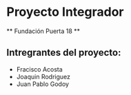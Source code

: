 # Proyecto Integrador
** Fundación Puerta 18 **

## Intregrantes del proyecto:
- Fracisco Acosta
- Joaquin Rodriguez
- Juan Pablo Godoy
